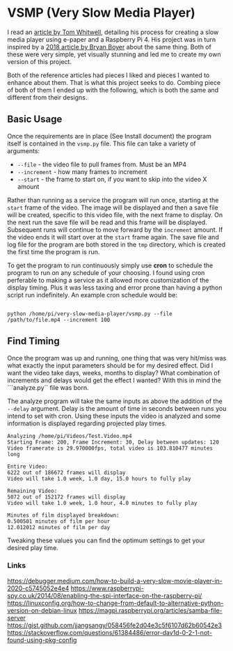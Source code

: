 # VSMP (Very Slow Media Player)
I read an [article by Tom Whitwell](https://debugger.medium.com/how-to-build-a-very-slow-movie-player-in-2020-c5745052e4e4), detailing his process for creating a slow media player using e-paper and a Raspberry Pi 4. His project was in turn inspired by a [2018 article by Bryan Boyer](https://medium.com/s/story/very-slow-movie-player-499f76c48b62) about the same thing. Both of these were very simple, yet visually stunning and led me to create my own version of this project. 

Both of the reference articles had pieces I liked and pieces I wanted to enhance about them. That is what this project seeks to do. Combing piece of both of them I ended up with the following, which is both the same and different from their designs. 

## Basic Usage
Once the requirements are in place (See Install document) the program itself is contained in the ```vsmp.py``` file. This file can take a variety of arguments: 

* ```--file``` - the video file to pull frames from. Must be an MP4 
* ```--increment``` - how many frames to increment
* ```--start``` - the frame to start on, if you want to skip into the video X amount

Rather than running as a service the program will run once, starting at the ```start``` frame of the video. The image will be displayed and then a save file will be created, specific to this video file, with the next frame to display. On the next run the save file will be read and this frame will be displayed. Subsequent runs will continue to move forward by the ```increment``` amount. If the video ends it will start over at the ```start``` frame again. The save file and log file for the program are both stored in the ```tmp``` directory, which is created the first time the program is run. 

To get the program to run continuously simply use __cron__ to schedule the program to run on any schedule of your choosing. I found using cron perferable to making a service as it allowed more customization of the display timing. Plus it was less taxing and error prone than having a python script run indefinitely. An example cron schedule would be: 

``` 

python /home/pi/very-slow-media-player/vsmp.py --file /path/to/file.mp4 --increment 100

```

## Find Timing
Once the program was up and running, one thing that was very hit/miss was what exactly the input parameters should be for my desired effect. Did I want the video take days, weeks, months to display? What combination of increments and delays would get the effect I wanted? With this in mind the ```analyze.py`` file was born. 

The analyze program will take the same inputs as above the addition of the ```--delay``` argument. Delay is the amount of time in seconds between runs you intend to set with cron. Using these inputs the video is analyzed and some information is displayed regarding projected play times. 

```
Analyzing /home/pi/Videos/Test.Video.mp4 
Starting Frame: 200, Frame Increment: 30, Delay between updates: 120
Video framerate is 29.970000fps, total video is 103.810477 minutes long

Entire Video: 
6222 out of 186672 frames will display
Video will take 1.0 week, 1.0 day, 15.0 hours to fully play

Remaining Video:
5072 out of 152172 frames will display
Video will take 1.0 week, 1.0 hour, 4.0 minutes to fully play

Minutes of film displayed breakdown:
0.500501 minutes of film per hour
12.012012 minutes of film per day

```

Tweaking these values you can find the optimum settings to get your desired play time. 

### Links
https://debugger.medium.com/how-to-build-a-very-slow-movie-player-in-2020-c5745052e4e4
https://www.raspberrypi-spy.co.uk/2014/08/enabling-the-spi-interface-on-the-raspberry-pi/
https://linuxconfig.org/how-to-change-from-default-to-alternative-python-version-on-debian-linux
https://magpi.raspberrypi.org/articles/samba-file-server
https://gist.github.com/jjangsangy/058456fe2d04e3c5f6107d62b60542e3
https://stackoverflow.com/questions/61384486/error-dav1d-0-2-1-not-found-using-pkg-config
